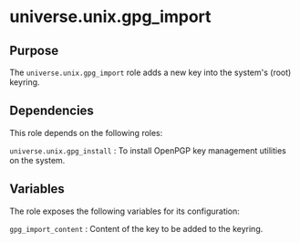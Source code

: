 <!-- roles/gpg_import/README.md
  -- ==========================
  --
  -- Copying
  -- -------
  --
  -- Copyright (c) 2023 universe.unix authors and contributors.
  --
  -- This file is part of the *universe.unix* project.
  --
  -- *universe.unix* is a free software project. You can redistribute it and/or
  -- modify it following the terms of the MIT License.
  --
  -- This software project is distributed *as is*, WITHOUT WARRANTY OF ANY KIND;
  -- including but not limited to the WARRANTIES OF MERCHANTABILITY, FITNESS FOR
  -- A PARTICULAR PURPOSE and NONINFRINGEMENT.
  --
  -- You should have received a copy of the MIT License along with
  -- *universe.unix*. If not, see <http://opensource.org/licenses/MIT>.
  -->

universe.unix.gpg_import
========================

Purpose
-------

The `universe.unix.gpg_import` role adds a new key into the system's (root)
keyring.

Dependencies
------------

This role depends on the following roles:

`universe.unix.gpg_install`
: To install OpenPGP key management utilities on the system.

Variables
---------

The role exposes the following variables for its configuration:

`gpg_import_content`
: Content of the key to be added to the keyring.
